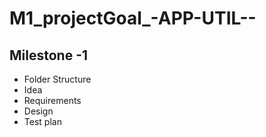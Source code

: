 # M1_projectGoal_-APP-UTIL--
## Milestone -1
* Folder Structure
* Idea
* Requirements
* Design
* Test plan
